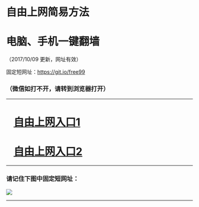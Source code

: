 ﻿# 自由上网简易方法

# 电脑、手机一键翻墙

（2017/10/09 更新，网址有效）

固定短网址：https://git.io/free99

### （微信如打不开，请转到浏览器打开）


***





# &nbsp;&nbsp; <a href="http://ft1457728662.fwq-tz-1001.info/fwqtz01.html?t=10090014073 " target="_blank">自由上网入口1</a>
# &nbsp;&nbsp; <a href="http://ft172278150.fwq-tz-1002.info/fwqtz02.html?t=10090018964 " target="_blank">自由上网入口2</a>
***

### 请记住下图中固定短网址：

<img src="https://s3-us-west-2.amazonaws.com/fwq-1001/yjfq-20170905okok.png" /> 


***

